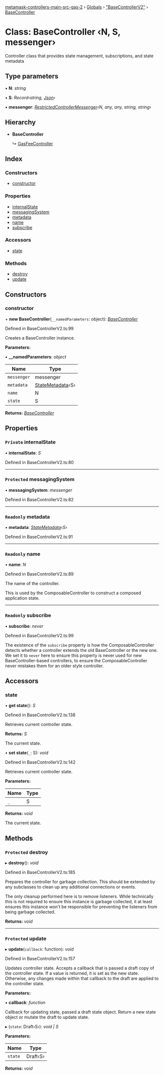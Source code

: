 [metamask-controllers-main-src-gas-2](../README.md) › [Globals](../globals.md) › ["BaseControllerV2"](../modules/_basecontrollerv2_.md) › [BaseController](_basecontrollerv2_.basecontroller.md)

# Class: BaseController ‹**N, S, messenger**›

Controller class that provides state management, subscriptions, and state metadata

## Type parameters

▪ **N**: *string*

▪ **S**: *Record‹string, [Json](../modules/_basecontrollerv2_.md#json)›*

▪ **messenger**: *[RestrictedControllerMessenger](_controllermessenger_.restrictedcontrollermessenger.md)‹N, any, any, string, string›*

## Hierarchy

* **BaseController**

  ↳ [GasFeeController](_gasfeecontroller_.gasfeecontroller.md)

## Index

### Constructors

* [constructor](_basecontrollerv2_.basecontroller.md#constructor)

### Properties

* [internalState](_basecontrollerv2_.basecontroller.md#private-internalstate)
* [messagingSystem](_basecontrollerv2_.basecontroller.md#protected-messagingsystem)
* [metadata](_basecontrollerv2_.basecontroller.md#readonly-metadata)
* [name](_basecontrollerv2_.basecontroller.md#readonly-name)
* [subscribe](_basecontrollerv2_.basecontroller.md#readonly-subscribe)

### Accessors

* [state](_basecontrollerv2_.basecontroller.md#state)

### Methods

* [destroy](_basecontrollerv2_.basecontroller.md#protected-destroy)
* [update](_basecontrollerv2_.basecontroller.md#protected-update)

## Constructors

###  constructor

\+ **new BaseController**(`__namedParameters`: object): *[BaseController](_basecontrollerv2_.basecontroller.md)*

Defined in BaseControllerV2.ts:99

Creates a BaseController instance.

**Parameters:**

▪ **__namedParameters**: *object*

Name | Type |
------ | ------ |
`messenger` | messenger |
`metadata` | [StateMetadata](../modules/_basecontrollerv2_.md#statemetadata)‹S› |
`name` | N |
`state` | S |

**Returns:** *[BaseController](_basecontrollerv2_.basecontroller.md)*

## Properties

### `Private` internalState

• **internalState**: *S*

Defined in BaseControllerV2.ts:80

___

### `Protected` messagingSystem

• **messagingSystem**: *messenger*

Defined in BaseControllerV2.ts:82

___

### `Readonly` metadata

• **metadata**: *[StateMetadata](../modules/_basecontrollerv2_.md#statemetadata)‹S›*

Defined in BaseControllerV2.ts:91

___

### `Readonly` name

• **name**: *N*

Defined in BaseControllerV2.ts:89

The name of the controller.

This is used by the ComposableController to construct a composed application state.

___

### `Readonly` subscribe

• **subscribe**: *never*

Defined in BaseControllerV2.ts:99

The existence of the `subscribe` property is how the ComposableController detects whether a
controller extends the old BaseController or the new one. We set it to `never` here to ensure
this property is never used for new BaseController-based controllers, to ensure the
ComposableController never mistakes them for an older style controller.

## Accessors

###  state

• **get state**(): *S*

Defined in BaseControllerV2.ts:138

Retrieves current controller state.

**Returns:** *S*

The current state.

• **set state**(`_`: S): *void*

Defined in BaseControllerV2.ts:142

Retrieves current controller state.

**Parameters:**

Name | Type |
------ | ------ |
`_` | S |

**Returns:** *void*

The current state.

## Methods

### `Protected` destroy

▸ **destroy**(): *void*

Defined in BaseControllerV2.ts:185

Prepares the controller for garbage collection. This should be extended
by any subclasses to clean up any additional connections or events.

The only cleanup performed here is to remove listeners. While technically
this is not required to ensure this instance is garbage collected, it at
least ensures this instance won't be responsible for preventing the
listeners from being garbage collected.

**Returns:** *void*

___

### `Protected` update

▸ **update**(`callback`: function): *void*

Defined in BaseControllerV2.ts:157

Updates controller state. Accepts a callback that is passed a draft copy
of the controller state. If a value is returned, it is set as the new
state. Otherwise, any changes made within that callback to the draft are
applied to the controller state.

**Parameters:**

▪ **callback**: *function*

Callback for updating state, passed a draft state
object. Return a new state object or mutate the draft to update state.

▸ (`state`: Draft‹S›): *void | S*

**Parameters:**

Name | Type |
------ | ------ |
`state` | Draft‹S› |

**Returns:** *void*
